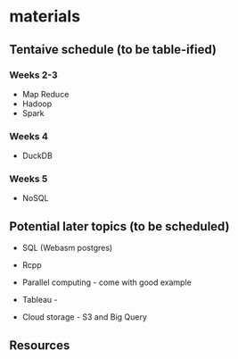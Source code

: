 # materials

## Tentaive schedule (to be table-ified)

### Weeks 2-3

* Map Reduce
* Hadoop
* Spark

### Weeks 4

* DuckDB

### Weeks 5

* NoSQL


## Potential later topics (to be scheduled)

* SQL (Webasm postgres)

* Rcpp 

* Parallel computing - come with good example 

* Tableau - 

* Cloud storage - S3 and Big Query 



 

## Resources


